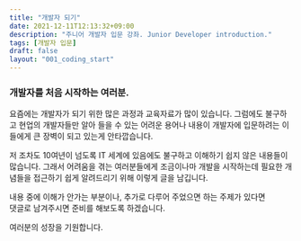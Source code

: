 ```yaml
---
title: "개발자 되기"
date: 2021-12-11T12:13:32+09:00
description: "주니어 개발자 입문 강좌. Junior Developer introduction."
tags: [개발자 입문]
draft: false
layout: "001_coding_start"
---
```


### 개발자를 처음 시작하는 여러분.

요즘에는 개발자가 되기 위한 많은 과정과 교육자료가 많이 있습니다. 그럼에도 불구하고 현업의 개발자들만 알아 들을 수 있는 어려운 용어나 내용이 개발자에 입문하려는 이들에게 큰 장벽이 되고 있는게 안타깝습니다.  

저 조차도 10여년이 넘도록 IT 세계에 있음에도 불구하고 이해하기 쉽지 않은 내용들이 많습니다.
그래서 어려움을 겪는 여러분들에게 조금이나마 개발을 시작하는데 필요한 개념들을 접근하기 쉽게 알려드리기 위해 이렇게 글을 남깁니다.

내용 중에 이해가 안가는 부분이나, 추가로 다루어 주었으면 하는 주제가 있다면  
댓글로 남겨주시면 준비를 해보도록 하겠습니다.

여러분의 성장을 기원합니다.


